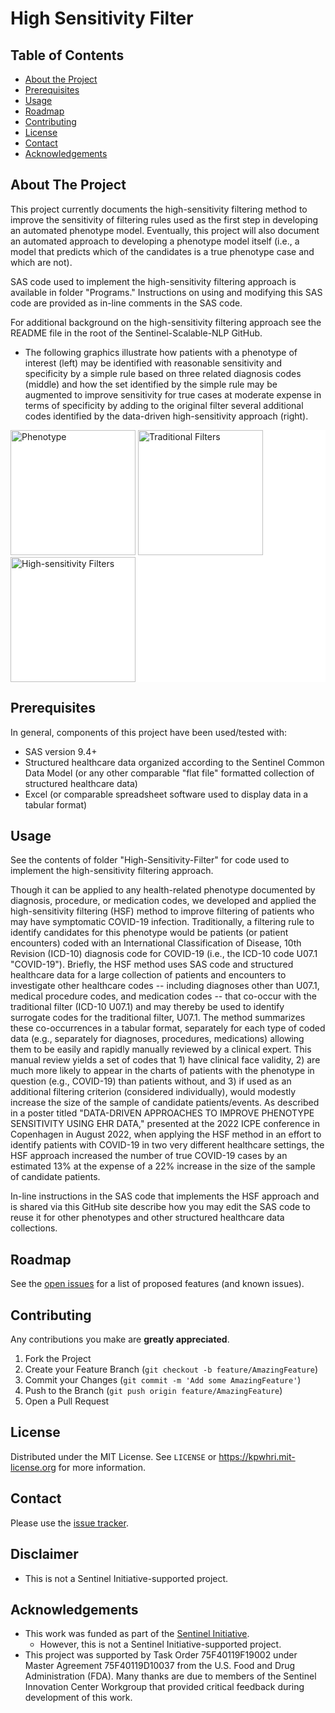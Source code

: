 # High Sensitivity Filter

## Table of Contents

* [About the Project](#about-the-project)
* [Prerequisites](#prerequisites)
* [Usage](#usage)
* [Roadmap](#roadmap)
* [Contributing](#contributing)
* [License](#license)
* [Contact](#contact)
* [Acknowledgements](#acknowledgements)

<!-- ABOUT THE PROJECT -->
## About The Project

This project currently documents the high-sensitivity filtering method to improve the sensitivity of filtering rules used as the first step in developing an automated phenotype model.  Eventually, this project will also document an automated approach to developing a phenotype model itself (i.e., a model that predicts which of the candidates is a true phenotype case and which are not). 

SAS code used to implement the high-sensitivity filtering approach is available in folder "Programs."  Instructions on using and modifying this SAS code are provided as in-line comments in the SAS code.

For additional background on the high-sensitivity filtering approach see the README file in the root of the Sentinel-Scalable-NLP GitHub.

* The following graphics illustrate how patients with a phenotype of interest (left) may be identified with reasonable sensitivity and specificity by a simple rule based on three related diagnosis codes (middle) and how the set identified by the simple rule may be augmented to improve sensitivity for true cases at moderate expense in terms of specificity by adding to the original filter several additional codes identified by the data-driven high-sensitivity approach (right).
<div style="background:white;">
  <img src="images/1_phenotyping.png" alt="Phenotype" width="200" height="200" />
  <img src="images/2_traditional_filters.png" alt="Traditional Filters" width="200" height="200" />
  <img src="images/3_high_sensitivity_filters.png" alt="High-sensitivity Filters" width="200" height="200" />
</div>

## Prerequisites

In general, components of this project have been used/tested with:
* SAS version 9.4+
* Structured healthcare data organized according to the Sentinel Common Data Model (or any other comparable "flat file" formatted collection of structured healthcare data)
* Excel (or comparable spreadsheet software used to display data in a tabular format)


<!-- USAGE EXAMPLES -->
## Usage

See the contents of folder "High-Sensitivity-Filter" for code used to implement the high-sensitivity filtering approach.

Though it can be applied to any health-related phenotype documented by diagnosis, procedure, or medication codes, we developed and applied the high-sensitivity filtering (HSF) method to improve filtering of patients who may have symptomatic COVID-19 infection. Traditionally, a filtering rule to identify candidates for this phenotype would be patients (or patient encounters) coded with an International Classification of Disease, 10th Revision (ICD-10) diagnosis code for COVID-19 (i.e., the ICD-10 code U07.1 "COVID-19"). Briefly, the HSF method uses SAS code and structured healthcare data for a large collection of patients and encounters to investigate other healthcare codes -- including diagnoses other than U07.1, medical procedure codes, and medication codes -- that co-occur with the traditional filter (ICD-10 U07.1) and may thereby be used to identify surrogate codes for the traditional filter, U07.1. The method summarizes these co-occurrences in a tabular format, separately for each type of coded data (e.g., separately for diagnoses, procedures, medications) allowing them to be easily and rapidly manually reviewed by a clinical expert.  This manual review yields a set of codes that 1) have clinical face validity, 2) are much more likely to appear in the charts of patients with the phenotype in question (e.g., COVID-19) than patients without, and 3) if used as an additional filtering criterion (considered individually), would modestly increase the size of the sample of candidate patients/events. As described in a poster titled "DATA-DRIVEN APPROACHES TO IMPROVE PHENOTYPE SENSITIVITY USING EHR DATA," presented at the 2022 ICPE conference in Copenhagen in August 2022, when applying the HSF method in an effort to identify patients with COVID-19 in two very different healthcare settings, the HSF approach increased the number of true COVID-19 cases by an estimated 13% at the expense of a 22% increase in the size of the sample of candidate patients.

In-line instructions in the SAS code that implements the HSF approach and is shared via this GitHub site describe how you may edit the SAS code to reuse it for other phenotypes and other structured healthcare data collections.


<!-- ROADMAP -->
## Roadmap

See the [open issues](https://github.com/kpwhri/Sentinel-Scalable-NLP/issues) for a list of proposed features (and known issues).


<!-- CONTRIBUTING -->
## Contributing

Any contributions you make are **greatly appreciated**.

1. Fork the Project
2. Create your Feature Branch (`git checkout -b feature/AmazingFeature`)
3. Commit your Changes (`git commit -m 'Add some AmazingFeature'`)
4. Push to the Branch (`git push origin feature/AmazingFeature`)
5. Open a Pull Request


<!-- LICENSE -->
## License

Distributed under the MIT License. See `LICENSE` or https://kpwhri.mit-license.org for more information.


<!-- CONTACT -->
## Contact

Please use the [issue tracker](https://github.com/kpwhri/Sentinel-Scalable-NLP/issues). 

## Disclaimer

* This is not a Sentinel Initiative-supported project.

<!-- ACKNOWLEDGEMENTS -->
## Acknowledgements

* This work was funded as part of the [Sentinel Initiative](https://www.fda.gov/safety/fdas-sentinel-initiative).
  * However, this is not a Sentinel Initiative-supported project.
* This project was supported by Task Order 75F40119F19002 under Master Agreement 75F40119D10037 from the U.S. Food and Drug Administration (FDA). Many thanks are due to members of the Sentinel Innovation Center Workgroup that provided critical feedback during development of this work.
